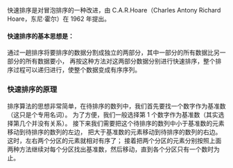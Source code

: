 快速排序是对冒泡排序的一种改进，由 C.A.R.Hoare（Charles Antony Richard Hoare，东尼·霍尔）在 1962 年提出。

#### 快速排序的基本思想是：

通过一趟排序将要排序的数据分割成独立的两部分，其中一部分的所有数据比另一部分的所有数据要小，
再按这种方法对这两部分数据分别进行快速排序，整个排序过程可以递归进行，使整个数据变成有序序列。

### 快速排序的原理

排序算法的思想非常简单，在待排序的数列中，我们首先要找一个数字作为基准数（这只是个专用名词）。
为了方便，我们一般选择第 1 个数字作为基准数（其实选择第几个并没有关系）。
接下来我们需要把这个待排序的数列中小于基准数的元素移动到待排序的数列的左边，
把大于基准数的元素移动到待排序的数列的右边。这时，左右两个分区的元素就相对有序了；
接着把两个分区的元素分别按照上面两种方法继续对每个分区找出基准数，然后移动，直到各个分区只有一个数时为止。
